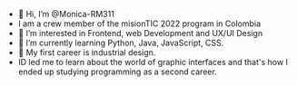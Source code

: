 - 👋 Hi, I’m @Monica-RM311
- I am a crew member of the misionTIC 2022 program in Colombia
- 👀 I’m interested in Frontend, web Development and UX/UI Design
- 🌱 I’m currently learning Python, Java, JavaScript, CSS. 
- 💞️ My first career is industrial design. 
- ID led me to learn about the world of graphic interfaces and that's how I ended up studying programming as a second career.
<!---
-  I’m looking to collaborate on ...
- 📫 How to reach me ...
--->
<!---
Monica-RM311/Monica-RM311 is a ✨ special ✨ repository because its `README.md` (this file) appears on your GitHub profile.
You can click the Preview link to take a look at your changes.
--->
